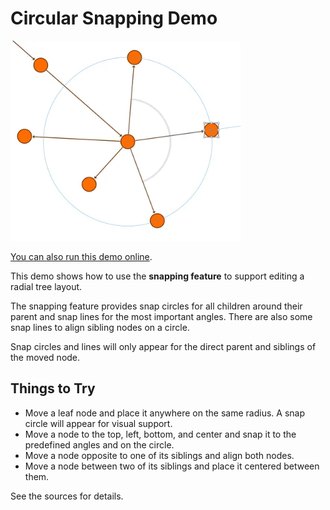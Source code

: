 <!--
 //////////////////////////////////////////////////////////////////////////////
 // @license
 // This file is part of yFiles for HTML.
 // Use is subject to license terms.
 //
 // Copyright (c) by yWorks GmbH, Vor dem Kreuzberg 28,
 // 72070 Tuebingen, Germany. All rights reserved.
 //
 //////////////////////////////////////////////////////////////////////////////
-->
# Circular Snapping Demo

<img src="../../../doc/demo-thumbnails/circle-snapping.webp" alt="demo-thumbnail" height="320"/>

[You can also run this demo online](https://www.yfiles.com/demos/input/circle-snapping/).

This demo shows how to use the **snapping feature** to support editing a radial tree layout.

The snapping feature provides snap circles for all children around their parent and snap lines for the most important angles. There are also some snap lines to align sibling nodes on a circle.

Snap circles and lines will only appear for the direct parent and siblings of the moved node.

## Things to Try

- Move a leaf node and place it anywhere on the same radius. A snap circle will appear for visual support.
- Move a node to the top, left, bottom, and center and snap it to the predefined angles and on the circle.
- Move a node opposite to one of its siblings and align both nodes.
- Move a node between two of its siblings and place it centered between them.

See the sources for details.
